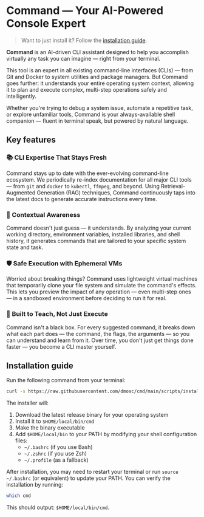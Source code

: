 # Command — Your AI-Powered Console Expert

> Want to just install it? Follow the [installation guide](#installation-guide).

**Command** is an AI-driven CLI assistant designed to help you accomplish virtually any task you can imagine — right from your terminal.

This tool is an expert in all existing command-line interfaces (CLIs) — from Git and Docker to system utilities and package managers. But Command goes further: it understands your entire operating system context, allowing it to plan and execute complex, multi-step operations safely and intelligently.

Whether you're trying to debug a system issue, automate a repetitive task, or explore unfamiliar tools, Command is your always-available shell companion — fluent in terminal speak, but powered by natural language.

## Key features

### 📚 CLI Expertise That Stays Fresh

Command stays up to date with the ever-evolving command-line ecosystem. We periodically re-index documentation for all major CLI tools — from `git` and `docker` to `kubectl`, `ffmpeg`, and beyond. Using Retrieval-Augmented Generation (RAG) techniques, Command continuously taps into the latest docs to generate accurate instructions every time.

### 🧠 Contextual Awareness

Command doesn't just guess — it understands. By analyzing your current working directory, environment variables, installed libraries, and shell history, it generates commands that are tailored to your specific system state and task.

### 🛡️ Safe Execution with Ephemeral VMs

Worried about breaking things? Command uses lightweight virtual machines that temporarily clone your file system and simulate the command's effects. This lets you preview the impact of any operation — even multi-step ones — in a sandboxed environment before deciding to run it for real.

### 📖 Built to Teach, Not Just Execute

Command isn't a black box. For every suggested command, it breaks down what each part does — the command, the flags, the arguments — so you can understand and learn from it. Over time, you don't just get things done faster — you become a CLI master yourself.

## Installation guide

Run the following command from your terminal:

```bash
curl -s https://raw.githubusercontent.com/dmosc/cmd/main/scripts/install.sh | sh
```

The installer will:
1. Download the latest release binary for your operating system
2. Install it to `$HOME/local/bin/cmd`
3. Make the binary executable
4. Add `$HOME/local/bin` to your PATH by modifying your shell configuration files:
   - `~/.bashrc` (if you use Bash)
   - `~/.zshrc` (if you use Zsh)
   - `~/.profile` (as a fallback)

After installation, you may need to restart your terminal or run `source ~/.bashrc` (or equivalent) to update your PATH. You can verify the installation by running:

```bash
which cmd
```

This should output: `$HOME/local/bin/cmd`.